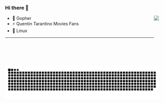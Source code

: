 ### Hi there 👋

<!--
**Alphasxd/Alphasxd** is a ✨ _special_ ✨ repository because its `README.md` (this file) appears on your GitHub profile.
-->

<img height="165" align="right" src="https://github-readme-stats.vercel.app/api?username=Alphasxd&theme=material-palenight&show_icons=true" />

- 🌱 Gopher
- ⚡ Quentin Tarantino Movies Fans
- 👾 Linux

---

<picture>
  <source media="(prefers-color-scheme: dark)" srcset="https://raw.githubusercontent.com/Alphasxd/Alphasxd/output/github-contribution-grid-snake-dark.svg">
  <source media="(prefers-color-scheme: light)" srcset="https://raw.githubusercontent.com/Alphasxd/Alphasxd/output/github-contribution-grid-snake.svg">
  <img alt="github contribution grid snake animation" src="https://raw.githubusercontent.com/Alphasxd/Alphasxd/output/github-contribution-grid-snake.svg">
</picture>
